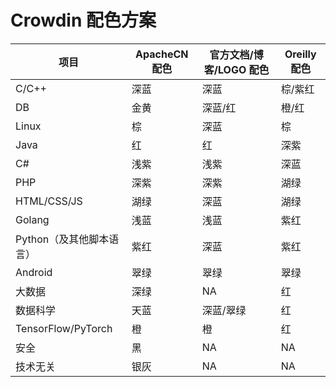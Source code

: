 # Crowdin 配色方案

| 项目 | ApacheCN 配色 | 官方文档/博客/LOGO 配色 | Oreilly 配色 |
| --- | --- | --- | --- |
| C/C++ | 深蓝 | 深蓝 | 棕/紫红 |
| DB | 金黄 | 深蓝/红 | 橙/红 |
| Linux | 棕 | 深蓝 | 棕 |
| Java | 红 | 红 | 深紫 |
| C# | 浅紫 | 浅紫 | 深蓝 |
| PHP | 深紫 | 深紫 | 湖绿 |
| HTML/CSS/JS | 湖绿 | 深蓝 | 湖绿 |
| Golang | 浅蓝 | 浅蓝 | 紫红 |
| Python（及其他脚本语言） | 紫红 | 深蓝 | 紫红 |
| Android | 翠绿 | 翠绿 | 翠绿 |
| 大数据 | 深绿 | NA | 红 |
| 数据科学 | 天蓝 | 深蓝/翠绿 | 红 |
| TensorFlow/PyTorch | 橙 | 橙 | 红 |
| 安全 | 黑 | NA | NA |
| 技术无关 | 银灰 | NA | NA |

